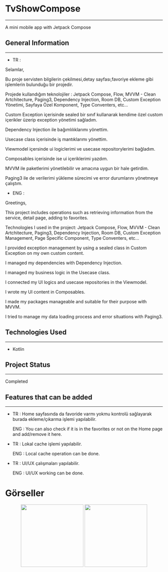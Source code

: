 
<h1>TvShowCompose</h1>
<hr><p>A mini mobile app with Jetpack Compose</p><h2>General Information</h2>
<hr><ul>
<li>TR :</li>
</ul>
<p>Selamlar,</p>
<p>Bu proje servisten bilgilerin çekilmesi,detay sayfası,favoriye ekleme gibi işlemlerin bulunduğu bir projedir.</p>
<p>Projede kullandığım teknolojiler :
Jetpack Compose,
Flow,
MVVM - Clean Artchitecture,
Paging3,
Dependency Injection,
Room DB,
Custom Exception Yönetimi,
Sayfaya Özel  Komponent,
Type Conventers,
etc...</p>
<p>Custom Exception içerisinde sealed bir sınıf kullanarak kendime özel custom içerikler üzerip exception yönetimi sağladım.</p>
<p>Dependency Injection ile bağımlılıklarımı yönettim.</p>
<p>Usecase class içerisinde iş mantıklarımı yönettim.</p>
<p>Viewmodel içersinde ui logiclerimi ve usecase repositorylerimi bağladım.</p>
<p>Composables içerisinde ise ui içeriklerimi yazdım.</p>
<p>MVVM ile paketlerimi yönetilebilir ve amacına uygun bir hale getirdim.</p>
<p>Paging3 ile de verilerimi yükleme sürecimi ve error durumlarını yönetmeye çalıştım.</p><ul>
<li>ENG :</li>
</ul>
<p>Greetings,</p>
<p>This project includes operations such as retrieving information from the service, detail page, adding to favorites.</p>
<p>Technologies I used in the project:
Jetpack Compose,
Flow,
MVVM - Clean Artchitecture,
Paging3,
Dependency Injection,
Room DB,
Custom Exception Management,
Page Specific Component,
Type Conventers,
etc...</p>
<p>I provided exception management by using a sealed class in Custom Exception on my own custom content.</p>
<p>I managed my dependencies with Dependency Injection.</p>
<p>I managed my business logic in the Usecase class.</p>
<p>I connected my UI logics and usecase repositories in the Viewmodel.</p>
<p>I wrote my UI content in Composables.</p>
<p>I made my packages manageable and suitable for their purpose with MVVM.</p>
<p>I tried to manage my data loading process and error situations with Paging3.</p><h2>Technologies Used</h2>
<hr><ul>
<li>Kotlin</li>
</ul><h2>Project Status</h2>
<hr><p>Completed</p><h2>Features that can be added</h2>
<hr><ul>
<li>
<p>TR : Home sayfasında da favoride varmı yokmu kontrolü sağlayarak burada ekleme/çıkarma işlemi yapılabilir.</p>
<p>ENG : You can also check if it is in the favorites or not on the Home page and add/remove it here.</p>
</li>
</ul><ul>
<li>
<p>TR : Lokal cache işlemi yapılabilir.</p>
<p>ENG : Local cache operation can be done.</p>
</li>
</ul><ul>
<li>
<p>TR : UI/UX çalışmaları yapılabilir.</p>
<p>ENG : UI/UX working can be done.</p>
</li>
</ul>

<h1>Görseller</h1>

<p align="center">
  <img src="![1](https://github.com/user-attachments/assets/7f989d13-86ff-48dc-918e-ccac890c1152)" width="200" height="200">
  <img src="![2](https://github.com/user-attachments/assets/e4a2b866-dc2e-43cf-829a-86e1b50ea9ab)" width="200" height="200">
</p>



